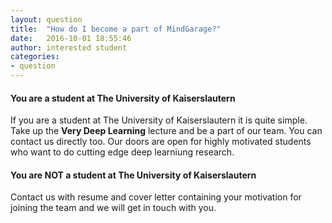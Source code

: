 ```yaml
---
layout: question
title:  "How do I become a part of MindGarage?"
date:   2016-10-01 18:55:46
author: interested student
categories:
- question
---
```

#### You are a student at The University of Kaiserslautern

If you are a student at The University of Kaiserslautern it is quite simple. Take up the **Very Deep Learning** lecture and be a part of our team. You can contact us directly too. Our doors are open for highly motivated students who want to do cutting edge deep learniung research.

#### You are NOT a student at The University of Kaiserslautern
Contact us with resume and cover letter containing your motivation for joining the team and we will get in touch with you.